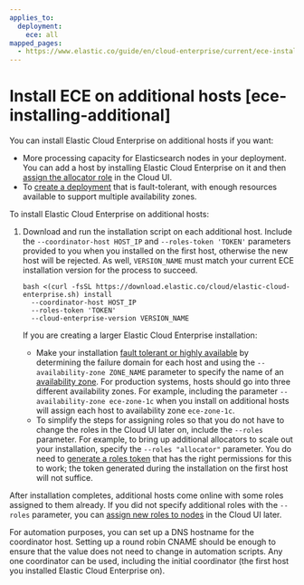 ```yaml
---
applies_to:
  deployment:
    ece: all
mapped_pages:
  - https://www.elastic.co/guide/en/cloud-enterprise/current/ece-installing-additional.html
---
```


# Install ECE on additional hosts [ece-installing-additional]

You can install Elastic Cloud Enterprise on additional hosts if you want:

* More processing capacity for Elasticsearch nodes in your deployment. You can add a host by installing Elastic Cloud Enterprise on it and then [assign the allocator role](assign-roles-to-hosts.md) in the Cloud UI.
* To [create a deployment](create-deployment.md) that is fault-tolerant, with enough resources available to support multiple availability zones.

To install Elastic Cloud Enterprise on additional hosts:

1. Download and run the installation script on each additional host. Include the `--coordinator-host HOST_IP` and `--roles-token 'TOKEN'` parameters provided to you when you installed on the first host, otherwise the new host will be rejected. As well, `VERSION_NAME` must match your current ECE installation version for the process to succeed.

    ```
    bash <(curl -fsSL https://download.elastic.co/cloud/elastic-cloud-enterprise.sh) install
      --coordinator-host HOST_IP
      --roles-token 'TOKEN'
      --cloud-enterprise-version VERSION_NAME
    ```
    If you are creating a larger Elastic Cloud Enterprise installation:

    * Make your installation [fault tolerant or highly available](ece-ha.md) by determining the failure domain for each host and using the `--availability-zone ZONE_NAME` parameter to specify the name of an [availability zone](ece-ha.md). For production systems, hosts should go into three different availability zones. For example, including the parameter `--availability-zone ece-zone-1c` when you install on additional hosts will assign each host to availability zone `ece-zone-1c`.
    * To simplify the steps for assigning roles so that you do not have to change the roles in the Cloud UI later on, include the `--roles` parameter. For example, to bring up additional allocators to scale out your installation, specify the `--roles "allocator"` parameter. You do need to [generate a roles token](generate-roles-tokens.md) that has the right permissions for this to work; the token generated during the installation on the first host will not suffice.


After installation completes, additional hosts come online with some roles assigned to them already. If you did not specify additional roles with the `--roles` parameter, you can [assign new roles to nodes](assign-roles-to-hosts.md) in the Cloud UI later.

For automation purposes, you can set up a DNS hostname for the coordinator host. Setting up a round robin CNAME should be enough to ensure that the value does not need to change in automation scripts. Any one coordinator can be used, including the initial coordinator (the first host you installed Elastic Cloud Enterprise on).


